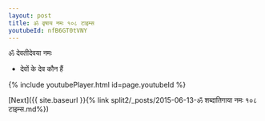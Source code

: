 ```yaml
---
layout: post
title: ॐ वृषाय नमः १०८ टाइम्स
youtubeId: nfB6GT0tVNY
---
```

 
 
 ॐ देवतीदेवया नमः  
 
 -  देवों के देव कौन हैं 
 
  
 
  
 
 
 
 
 
 


{% include youtubePlayer.html id=page.youtubeId %}
 
[Next]({{ site.baseurl }}{% link  split2/_posts/2015-06-13-ॐ शब्दातिगाया नमः  १०८ टाइम्स.md%})
 

